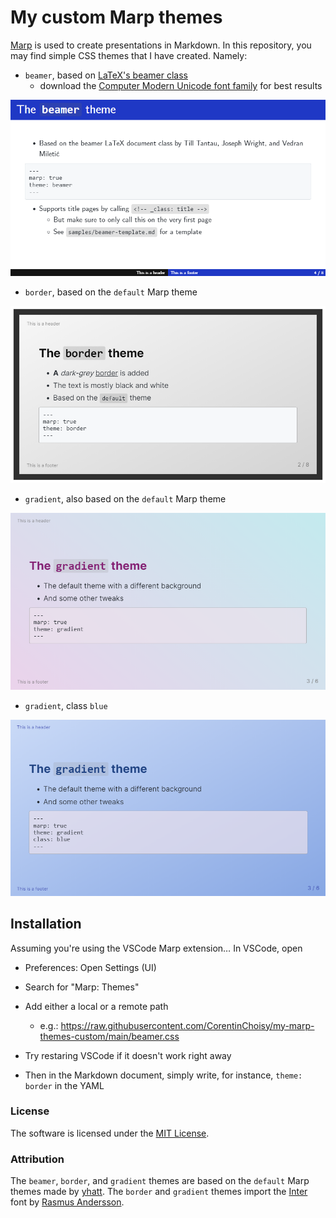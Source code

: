 # My custom Marp themes

[Marp](https://marp.app/) is used to create presentations in Markdown. In this repository, you may find simple CSS themes that I have created. Namely:

- `beamer`, based on [LaTeX's beamer class](https://github.com/josephwright/beamer)
  - download the [Computer Modern Unicode font family](https://ctan.org/pkg/cm-unicode?lang=en) for best results

![beamer sample](./samples/beamer.png)

- `border`, based on the `default` Marp theme

![border sample](./samples/border.png)


- `gradient`, also based on the `default` Marp theme

![gradient1 sample](./samples/gradient.png)

- `gradient`, class `blue`

![gradient-blue](samples/gradient-blue.png)



## Installation

Assuming you're using the VSCode Marp extension… In VSCode, open

- Preferences: Open Settings (UI)
- Search for "Marp: Themes"
- Add either a local or a remote path
  - e.g.: https://raw.githubusercontent.com/CorentinChoisy/my-marp-themes-custom/main/beamer.css
- Try restaring VSCode if it doesn't work right away

- Then in the Markdown document, simply write, for instance, `theme: border` in the YAML



### License

The software is licensed under the [MIT License](https://github.com/rnd195/my-marp-themes/blob/main/LICENSE).



### Attribution

The `beamer`, `border`, and `gradient` themes are based on the `default` Marp themes made by [yhatt](https://github.com/marp-team/marp-core/tree/main/themes). The `border` and `gradient` themes import the [Inter](https://fonts.google.com/specimen/Inter) font by [Rasmus Andersson](https://rsms.me/).

